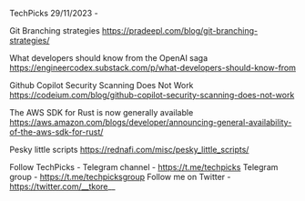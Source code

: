 TechPicks 29/11/2023 -

Git Branching strategies
https://pradeepl.com/blog/git-branching-strategies/

What developers should know from the OpenAI saga
https://engineercodex.substack.com/p/what-developers-should-know-from

Github Copilot Security Scanning Does Not Work
https://codeium.com/blog/github-copilot-security-scanning-does-not-work

The AWS SDK for Rust is now generally available
https://aws.amazon.com/blogs/developer/announcing-general-availability-of-the-aws-sdk-for-rust/

Pesky little scripts
https://rednafi.com/misc/pesky_little_scripts/

Follow TechPicks -
Telegram channel - https://t.me/techpicks
Telegram group - https://t.me/techpicksgroup
Follow me on Twitter - https://twitter.com/__tkore__